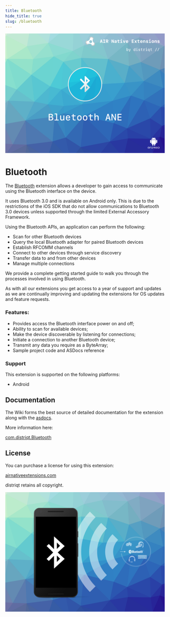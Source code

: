 ```yaml
---
title: Bluetooth
hide_title: true
slug: /bluetooth
---
```


![](images/hero.png)

# Bluetooth

The [Bluetooth](https://airnativeextensions.com/extension/com.distriqt.Bluetooth) extension 
allows a developer to gain access to communicate using the Bluetooth interface on the device.

It uses Bluetooth 3.0 and is available on Android only. This is due to the restrictions of 
the iOS SDK that do not allow communications to Bluetooth 3.0 devices unless supported through 
the limited External Accessory Framework.

Using the Bluetooth APIs, an application can perform the following:

- Scan for other Bluetooth devices
- Query the local Bluetooth adapter for paired Bluetooth devices
- Establish RFCOMM channels
- Connect to other devices through service discovery
- Transfer data to and from other devices
- Manage multiple connections

We provide a complete getting started guide to walk you through the processes involved 
in using Bluetooth.

As with all our extensions you get access to a year of support and updates as we are 
continually improving and updating the extensions for OS updates and feature requests.


### Features:

- Provides access the Bluetooth interface power on and off;
- Ability to scan for available devices;
- Make the device discoverable by listening for connections;
- Initiate a connection to another Bluetooth device;
- Transmit any data you require as a ByteArray;
- Sample project code and ASDocs reference



### Support

This extension is supported on the following platforms: 

- Android


## Documentation

The Wiki forms the best source of detailed documentation for the extension along 
with the [asdocs](https://docs.airnativeextensions.com/asdocs/bluetooth). 


More information here: 

[com.distriqt.Bluetooth](https://airnativeextensions.com/extension/com.distriqt.Bluetooth)


## License

You can purchase a license for using this extension:

[airnativeextensions.com](https://airnativeextensions.com/)

distriqt retains all copyright.

![](images/promo.png)